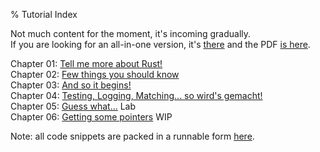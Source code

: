 % Tutorial Index

Not much content for the moment, it's incoming gradually.  
If you are looking for an all-in-one version, it's [there](tutorial.html) and
the PDF [is here](tutorial.pdf).

Chapter 01: [Tell me more about Rust!](ch-01.html)  
Chapter 02: [Few things you should know](ch-02.html)  
Chapter 03: [And so it begins!](ch-03.html)  
Chapter 04: [Testing, Logging, Matching... so wird's gemacht!](ch-04.html)  
Chapter 05: [Guess what...](ch-05.html) <span class="lbl lab">Lab</span>  
Chapter 06: [Getting some pointers](ch-06.html) <span class="lbl wip">WIP</span>

Note: all code snippets are packed in a runnable form
[here](https://github.com/adridu59/rust-tuts/tree/gh-pages/code).